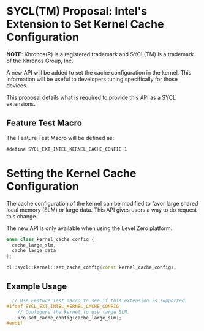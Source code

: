# SYCL(TM) Proposal: Intel's Extension to Set Kernel Cache Configuration


**NOTE**: Khronos(R) is a registered trademark and SYCL(TM) is a trademark of the Khronos Group, Inc.

A new API will be added to set the cache configuration in the kernel.  This information will be useful to developers tuning specifically for those devices.

This proposal details what is required to provide this API as a SYCL extensions.

## Feature Test Macro ##

The Feature Test Macro will be defined as:

    #define SYCL_EXT_INTEL_KERNEL_CACHE_CONFIG 1


# Setting the Kernel Cache Configuration #

The cache configuration of the kernel can be modified to favor large shared local memory (SLM) or large data.  This API gives users a way to do request this change.

The new API is only available when using the Level Zero platform.

``` C++
enum class kernel_cache_config {
  cache_large_slm,
  cache_large_data
};

cl::sycl::kernel::set_cache_config(const kernel_cache_config);
```


## Example Usage ##

``` C++
  // Use Feature Test macro to see if this extension is supported.
#ifdef SYCL_EXT_INTEL_KERNEL_CACHE_CONFIG
    // Configure the kernel to use large SLM.
    krn.set_cache_config(cache_large_slm);
#endif

```
